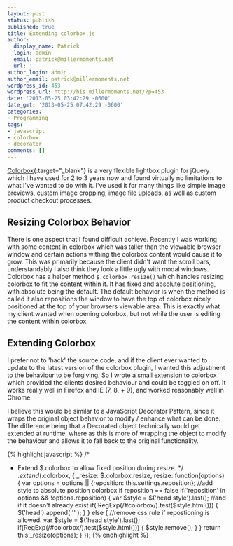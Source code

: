 ```yaml
---
layout: post
status: publish
published: true
title: Extending colorbox.js
author:
  display_name: Patrick
  login: admin
  email: patrick@millermoments.net
  url: ''
author_login: admin
author_email: patrick@millermoments.net
wordpress_id: 453
wordpress_url: http://his.millermoments.net/?p=453
date: '2013-05-25 03:42:29 -0600'
date_gmt: '2013-05-25 07:42:29 -0600'
categories:
- Programming
tags:
- javascript
- colorbox
- decorator
comments: []
---
```

[Colorbox](http://www.jacklmoore.com/colorbox/){:target="_blank"} is a very flexible lightbox plugin for jQuery which I have used for 2 to 3 years now and found virtually no limitations to what I've wanted to do with it. I've used it for many things like simple image previews, custom image cropping, image file uploads, as well as custom product checkout processes.

<!--more-->
## Resizing Colorbox Behavior
There is one aspect that I found difficult achieve. Recently I was working with some content in colorbox which was taller than the viewable browser window and certain actions withing the colorbox content would cause it to grow. This was primarily because the client didn't want the scroll bars, understandably I also think they look a little ugly with modal windows. Colorbox has a helper method `$.colorbox.resize()` which handles resizing colorbox to fit the content within it. It has fixed and absolute positioning, with absolute being the default. The default behavior is when the method is called it also repositions the window to have the top of colorbox nicely positioned at the top of your browsers viewable area. This is exactly what my client wanted when opening colorbox, but not while the user is editing the content within colorbox.

## Extending Colorbox
I prefer not to 'hack' the source code, and if the client ever wanted to update to the latest version of the colorbox plugin, I wanted this adjustment to the behaviour to be forgiving. So I wrote a small extension to colorbox which provided the clients desired behaviour and could be toggled on off. It works really well in Firefox and IE (7, 8, + 9), and worked reasonably well in Chrome.

I believe this would be similar to a JavaScript Decorator Pattern, since it wraps the original object behavior to modify / enhance what can be done. The difference being that a Decorated object technically would get extended at runtime, where as this is more of wrapping the object to modify the behaviour and allows it to fall back to the original functionality.

{% highlight javascript %}
/*
 * Extend $.colorbox to allow fixed position during resize.
 */
$.extend($.colorbox, {
	_resize: $.colorbox.resize,
	resize: function(options) {
		var options = options || {reposition: this.settings.reposition};
		//add style to absolute position colorbox if reposition == false
		if('reposition' in options &amp;&amp; !options.reposition) {
			var $style = $('head style').last();
			//and if it doesn't already exist
			if(!RegExp(/#colorbox/).test($style.html())) {
				$('head').append(
					'<style> #colorbox { ' +
					'top: ' + parseInt($('#colorbox').css('top')) + 'px !important;' +
					'} </style>'
				);
			}
		} else {
			//remove css rule if repostioning is allowed.
			var $style = $('head style').last();
			if(RegExp(/#colorbox/).test($style.html())) {
				$style.remove();
			}
		}
		return this._resize(options);
	}
});
{% endhighlight %}
